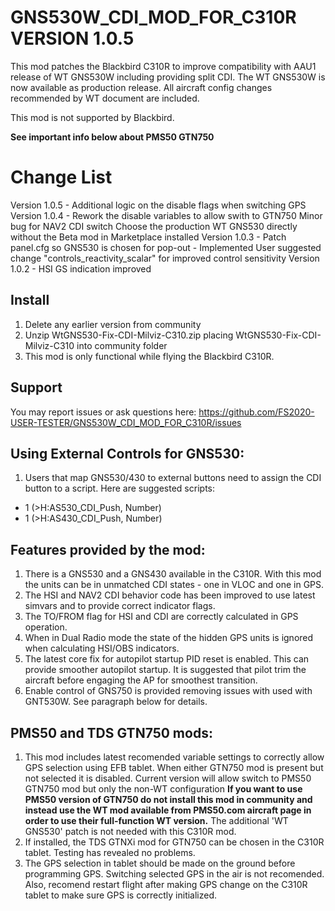 # GNS530W_CDI_MOD_FOR_C310R VERSION 1.0.5

This mod patches the Blackbird C310R to improve compatibility with AAU1 release of WT GNS530W including providing split CDI.
The WT GNS530W is now available as production release. 
All aircraft config changes recommended by WT document are included.

This mod is not supported by Blackbird. 

**See important info below about PMS50 GTN750**

# Change List

Version 1.0.5 - Additional logic on the disable flags when switching GPS
Version 1.0.4 - Rework the disable variables to allow swith to GTN750
                Minor bug for NAV2 CDI switch
                Choose the production WT GNS530 directly without the Beta mod in Marketplace installed
Version 1.0.3 - Patch panel.cfg so GNS530 is chosen for pop-out
              - Implemented User suggested change "controls_reactivity_scalar" for improved control sensitivity
Version 1.0.2 - HSI GS indication improved

## Install

1. Delete any earlier version from community
2. Unzip WtGNS530-Fix-CDI-Milviz-C310.zip placing WtGNS530-Fix-CDI-Milviz-C310 into community folder
3. This mod is only functional while flying the Blackbird C310R.

## Support

You may report issues or ask questions here: https://github.com/FS2020-USER-TESTER/GNS530W_CDI_MOD_FOR_C310R/issues

## Using External Controls for GNS530:

1. Users that map GNS530/430 to external buttons need to assign the CDI button to a script. Here are suggested scripts:

* 1 (>H:AS530_CDI_Push, Number)
* 1 (>H:AS430_CDI_Push, Number)

## Features provided by the mod:

1. There is a GNS530 and a GNS430 available in the C310R. With this mod the units can be in unmatched CDI states - one in VLOC and one in GPS.
2. The HSI and NAV2 CDI behavior code has been improved to use latest simvars and to provide correct indicator flags.
3. The TO/FROM flag for HSI and CDI are correctly calculated in GPS operation.
4. When in Dual Radio mode the state of the hidden GPS units is ignored when calculating HSI/OBS indicators.
5. The latest core fix for autopilot startup PID reset is enabled. This can provide smoother autopilot startup. It is suggested that pilot trim the aircraft before engaging the AP for smoothest transition.
6. Enable control of GNS750 is provided removing issues with used with GNT530W. See paragraph below for details.


## PMS50 and TDS GTN750 mods:

1. This mod includes latest recomended variable settings to correctly allow GPS selection using EFB tablet. When either GTN750 mod is present but not selected it is disabled.  Current version will allow switch to PMS50 GTN750 mod but only the non-WT configuration  **If you want to use PMS50 version of GTN750 do not install this mod in community and instead use the WT mod available from PMS50.com aircraft page in order to use their full-function WT version.**  The additional 'WT GNS530' patch is not needed with this C310R mod.
2. If installed, the TDS GTNXi mod for GTN750 can be chosen in the C310R tablet. Testing has revealed no problems.
3. The GPS selection in tablet should be made on the ground before programming GPS.  Switching selected GPS in the air is not recomended.  Also, recomend restart flight after making GPS change on the C310R tablet to make sure GPS is correctly initialized.

